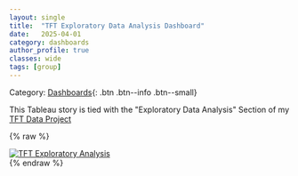 ```yaml
---
layout: single
title:  "TFT Exploratory Data Analysis Dashboard"
date:   2025-04-01
category: dashboards
author_profile: true
classes: wide
tags: [group]
---
```

Category: [Dashboards](https://meng-kiat.github.io/dashboards/){: .btn .btn--info .btn--small}

This Tableau story is tied with the "Exploratory Data Analysis" Section of my [TFT Data Project](https://meng-kiat.github.io/analysis/Analysis-1/#exploratory-data-analysis)

{% raw %}
<div class='tableauPlaceholder' id='viz1744486607139' style='position: relative'><noscript><a href='#'><img alt='TFT Exploratory Analysis ' src='https:&#47;&#47;public.tableau.com&#47;static&#47;images&#47;KG&#47;KG37QR3DK&#47;1_rss.png' style='border: none' /></a></noscript><object class='tableauViz'  style='display:none;'><param name='host_url' value='https%3A%2F%2Fpublic.tableau.com%2F' /> <param name='embed_code_version' value='3' /> <param name='path' value='shared&#47;KG37QR3DK' /> <param name='toolbar' value='yes' /><param name='static_image' value='https:&#47;&#47;public.tableau.com&#47;static&#47;images&#47;KG&#47;KG37QR3DK&#47;1.png' /> <param name='animate_transition' value='yes' /><param name='display_static_image' value='yes' /><param name='display_spinner' value='yes' /><param name='display_overlay' value='yes' /><param name='display_count' value='yes' /><param name='language' value='en-US' /><param name='filter' value='publish=yes' /></object>
</div>                
<script type='text/javascript'>                    
  var divElement = document.getElementById('viz1744486607139');                    
  var vizElement = divElement.getElementsByTagName('object')[0];                    
  vizElement.style.width='1200px';vizElement.style.height='991px';                   
   var scriptElement = document.createElement('script');                    
   scriptElement.src = 'https://public.tableau.com/javascripts/api/viz_v1.js';                    
   vizElement.parentNode.insertBefore(scriptElement, vizElement);                
</script>
{% endraw %}